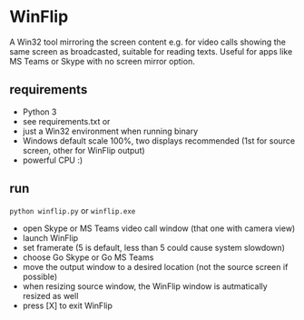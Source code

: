 # WinFlip
A Win32 tool mirroring the screen content
e.g. for video calls showing the same screen as broadcasted, suitable
for reading texts. Useful for apps like MS Teams or Skype with no screen mirror option.

## requirements
- Python 3
- see requirements.txt
or
- just a Win32 environment when running binary
- Windows default scale 100%, two displays recommended (1st for source screen, other for WinFlip output)
- powerful CPU :)

## run
```python winflip.py```
or
```winflip.exe```
- open Skype or MS Teams video call window (that one with camera view)
- launch WinFlip
- set framerate (5 is default, less than 5 could cause system slowdown)
- choose Go Skype or Go MS Teams
- move the output window to a desired location (not the source screen if possible)
- when resizing source window, the WinFlip window is autmatically resized as well
- press [X] to exit WinFlip
